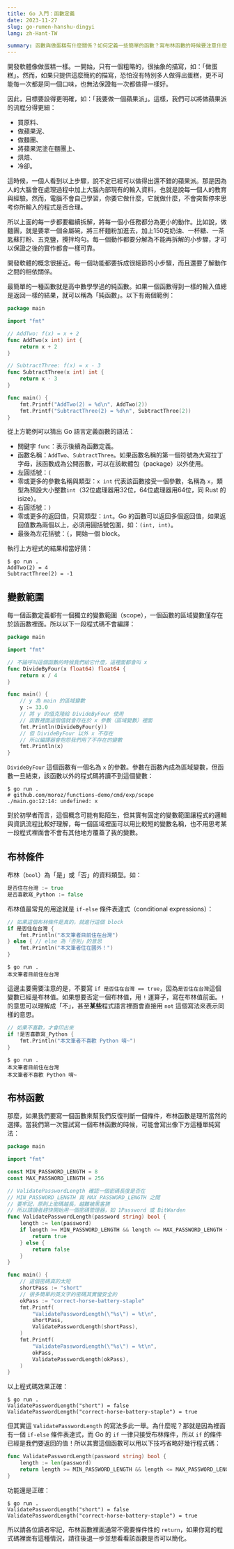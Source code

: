 ```yaml
---
title: Go 入門：函數定義
date: 2023-11-27
slug: go-rumen-hanshu-dingyi
lang: zh-Hant-TW

summary: 函數與做蛋糕有什麼關係？如何定義一些簡單的函數？寫布林函數的時候要注意什麼？
---
```


開發軟體像做蛋糕一樣。一開始，只有一個粗略的，很抽象的描寫，如：「做蛋糕」。然而，如果只提供這麼簡約的描寫，恐怕沒有特別多人做得出蛋糕，更不可能每一次都是同一個口味，也無法保證每一次都做得一樣好。

因此，目標要設得更明確，如：「我要做一個蘋果派」。這樣，我們可以將做蘋果派的流程分得更細：

* 買原料、
* 做蘋果泥、
* 做麵團、
* 將蘋果泥塗在麵團上、
* 烘焙、
* 冷卻。

這時候，一個人看到以上步驟，說不定已經可以做得出還不錯的蘋果派。那是因為人的大腦會在處理過程中加上大腦內部現有的輸入資料，也就是說每一個人的教育與經驗。然而，電腦不會自己學習，你要它做什麼，它就做什麼，不會突暫停來思考你所輸入的程式是否合理。

所以上面的每一步都要繼續拆解，將每一個小任務都分為更小的動作。比如說，做麵團，就是要拿一個金屬碗，將三杯麵粉加進去，加上150克奶油、一杯糖、一茶匙蘇打粉、五克鹽，攪拌均勻。每一個動作都要分解為不能再拆解的小步驟，才可以保證之後的實作都會一樣可靠。

開發軟體的概念很接近。每一個功能都要拆成很細節的小步驟，而且還要了解動作之間的相依關係。

最簡單的一種函數就是高中數學學過的純函數。如果一個函數得到一樣的輸入值總是返回一樣的結果，就可以稱為「純函數」。以下有兩個範例：

```go
package main

import "fmt"

// AddTwo: f(x) = x + 2
func AddTwo(x int) int {
    return x + 2
}

// SubtractThree: f(x) = x - 3
func SubtractThree(x int) int {
    return x - 3
}

func main() {
    fmt.Printf("AddTwo(2) = %d\n", AddTwo(2))
    fmt.Printf("SubtractThree(2) = %d\n", SubtractThree(2))
}
```

從上方範例可以猜出 Go 語言定義函數的語法：

* 關鍵字 `func`：表示後續為函數定義。
* 函數名稱：`AddTwo`、`SubtractThree`。如果函數名稱的第一個符號為大寫拉丁字母，該函數成為公開函數，可以在該軟體包（package）以外使用。
* 左圓括號：`(`
* 零或更多的參數名稱與類型：`x int` 代表該函數接受一個參數，名稱為 `x`，類型為預設大小整數`int`（32位處理器用32位，64位處理器用64位，同 Rust 的 isize）。
* 右圓括號：`)`
* 零或更多的返回值，只寫類型：`int`。Go 的函數可以返回多個返回值，如果返回值數為兩個以上，必須用圓括號包圍，如：`(int, int)`。
* 最後為左花括號：`{`，開始一個 block。

執行上方程式的結果相當好猜：

```shell
$ go run .
AddTwo(2) = 4
SubtractThree(2) = -1
```

## 變數範圍

每一個函數定義都有一個獨立的變數範圍（scope），一個函數的區域變數僅存在於該函數裡面。所以以下一段程式碼不會編譯：

```go
package main

import "fmt"

// 不論呼叫這個函數的時候我們給它什麼，這裡面都會叫 x
func DivideByFour(x float64) float64 {
    return x / 4
}

func main() {
    // y 為 main 的區域變數
    y := 33.0
    // 將 y 的值克隆給 DivideByFour 使用
    // 函數裡面這個值就會存在於 x 參數（區域變數）裡面
    fmt.Println(DivideByFour(y))
    // 但 DivideByFour 以外 x 不存在
    // 所以編譯器會抱怨我們用了不存在的變數
    fmt.Println(x)
}
```

`DivideByFour` 這個函數有一個名為 `x` 的參數。參數在函數內成為區域變數，但函數一旦結束，該函數以外的程式碼將讀不到這個變數：

```shell
$ go run .
# github.com/moroz/functions-demo/cmd/exp/scope
./main.go:12:14: undefined: x
```

對於初學者而言，這個概念可能有點陌生，但其實有固定的變數範圍讓程式的邏輯與資訊流程比較好理解，每一個區域裡面可以用比較短的變數名稱，也不用思考某一段程式裡面會不會有其他地方覆蓋了我的變數。

## 布林條件

布林（`bool`）為「是」或「否」的資料類型。如：

```go
是否住在台灣 := true
是否喜歡寫_Python := false
```

布林值最常見的用途就是 `if-else` 條件表達式（conditional expressions）：

```go
// 如果這個布林條件是真的，就進行這個 block
if 是否住在台灣 {
    fmt.Println("本文筆者目前住在台灣")
} else { // else 為「否則」的意思
    fmt.Println("本文筆者住在國外！")
}
```

```shell
$ go run .
本文筆者目前住在台灣
```

這邊主要需要注意的是，不要寫 `if 是否住在台灣 == true`，因為`是否住在台灣`這個變數已經是布林值。如果想要否定一個布林值，用 `!` 運算子，寫在布林值前面。`!` 的意思可以理解成「不」，甚至**某些**程式語言裡面會直接用 `not` 這個寫法來表示同樣的意思。

```go
// 如果不喜歡，才會印出來
if !是否喜歡寫_Python {
    fmt.Println("本文筆者不喜歡 Python 唷~")
}
```

```shell
$ go run .
本文筆者目前住在台灣
本文筆者不喜歡 Python 唷~
```

## 布林函數

那麼，如果我們要寫一個函數來幫我們反復判斷一個條件，布林函數是理所當然的選擇。當我們第一次嘗試寫一個布林函數的時候，可能會寫出像下方這種單純寫法：

```go
package main

import "fmt"

const MIN_PASSWORD_LENGTH = 8
const MAX_PASSWORD_LENGTH = 256

// ValidatePasswordLength 確認一個密碼長度是否在
// MIN_PASSWORD_LENGTH 與 MAX_PASSWORD_LENGTH 之間
// 要牢記，原則上密碼越長，越難被黑客猜
// 所以請讀者趕快開始用一個密碼管理器，如 1Password 或 BitWarden
func ValidatePasswordLength(password string) bool {
    length := len(password)
    if length >= MIN_PASSWORD_LENGTH && length <= MAX_PASSWORD_LENGTH {
        return true
    } else {
        return false
    }
}

func main() {
    // 這個密碼真的太短
    shortPass := "short"
    // 很多簡單的英文字的密碼其實蠻安全的
    okPass := "correct-horse-battery-staple"
    fmt.Printf(
        "ValidatePasswordLength(\"%s\") = %t\n",
        shortPass,
        ValidatePasswordLength(shortPass),
    )
    fmt.Printf(
        "ValidatePasswordLength(\"%s\") = %t\n",
        okPass,
        ValidatePasswordLength(okPass),
    )
}
```

以上程式碼效果正確：

```shell
$ go run .
ValidatePasswordLength("short") = false
ValidatePasswordLength("correct-horse-battery-staple") = true
```

但其實這 `ValidatePasswordLength` 的寫法多此一舉。為什麼呢？那就是因為裡面有一個 `if-else` 條件表達式，而 Go 的 `if` 一律只接受布林條件，所以 `if` 的條件已經是我們要返回的值！所以其實這個函數可以用以下技巧省略好幾行程式碼：

```go
func ValidatePasswordLength(password string) bool {
    length := len(password)
    return length >= MIN_PASSWORD_LENGTH && length <= MAX_PASSWORD_LENGTH
}
```

功能還是正確：

```shell
$ go run .
ValidatePasswordLength("short") = false
ValidatePasswordLength("correct-horse-battery-staple") = true
```

所以請各位讀者牢記，布林函數裡面通常不需要條件性的 `return`，如果你寫的程式碼裡面有這種情況，請往後退一步並想看看該函數是否可以簡化。
